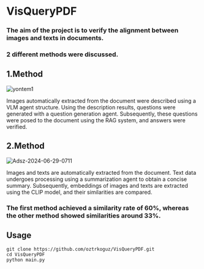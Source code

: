 # VisQueryPDF
### The aim of the project is to verify the alignment between images and texts in documents.
### 2 different methods were discussed.
## 1.Method 

![yontem1](https://github.com/oztrkoguz/VisQueryPDF/assets/101019436/65b62ab9-c98a-44db-bee1-abd71e6d0714)

Images automatically extracted from the document were described using a VLM agent structure. Using the description results, questions were generated with a question generation agent. Subsequently, these questions were posed to the document using the RAG system, and answers were verified.

## 2.Method

![Adsz-2024-06-29-0711](https://github.com/oztrkoguz/VisQueryPDF/assets/101019436/2a0dd56e-8839-446c-b42b-3758c577cf86)

Images and texts are automatically extracted from the document. Text data undergoes processing using a summarization agent to obtain a concise summary. Subsequently, embeddings of images and texts are extracted using the CLIP model, and their similarities are compared.

### The first method achieved a similarity rate of 60%, whereas the other method showed similarities around 33%.

## Usage
```
git clone https://github.com/oztrkoguz/VisQueryPDF.git
cd VisQueryPDF
python main.py
```
